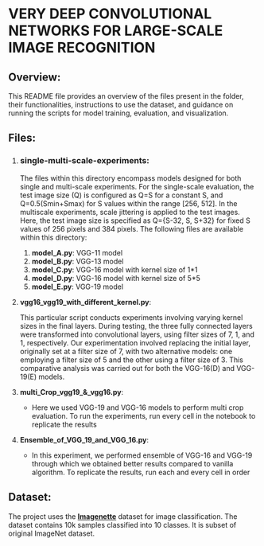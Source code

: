 # VERY DEEP CONVOLUTIONAL NETWORKS FOR LARGE-SCALE IMAGE  RECOGNITION

## Overview:
This README file provides an overview of the files present in the folder, their functionalities, instructions to use the dataset, and guidance on running the scripts for model training, evaluation, and visualization.

## Files:

1. ### **single-multi-scale-experiments**:
   
    The files within this directory encompass models designed for both single and multi-scale experiments. 
  For the single-scale evaluation, the test image size (Q) is configured as Q=S for a constant S, and Q=0.5(Smin+Smax) for S values within the range [256, 512]. 
  In the multiscale experiments, scale jittering is applied to the test images. Here, the test image size is specified as Q={S-32, S, S+32} for fixed S values of 256 pixels and 384 pixels.
  The following files are available within this directory:

   1. **model_A.py**: VGG-11 model
   2. **model_B.py**: VGG-13 model
   3. **model_C.py**: VGG-16 model with kernel size of 1*1
   4. **model_D.py**: VGG-16 model with kernel size of 5*5
   5. **model_E.py**: VGG-19 model



2. **vgg16_vgg19_with_different_kernel.py**:

   This particular script conducts experiments involving varying kernel sizes in the final layers. During testing, the three fully connected layers were transformed into convolutional layers, using filter sizes of 7, 1, and 1, respectively.
   Our experimentation involved replacing the initial layer, originally set at a filter size of 7, with two alternative models: one employing a filter size of 5 and the other using a filter size of 3. This comparative analysis was carried out for both the VGG-16(D) and VGG-19(E) models.


3. **multi_Crop_vgg19_&_vgg16.py**:
   - Here we used VGG-19 and VGG-16 models to perform multi crop evaluation. To run the experiments, run every cell in the notebook to replicate the results


4. **Ensemble_of_VGG_19_and_VGG_16.py**:
   - In this experiment, we performed ensemble of VGG-16 and VGG-19 through which we obtained better results compared to vanilla algorithm. To replicate the results, run each and every cell in order

## Dataset:

The project uses the **[Imagenette](https://github.com/fastai/imagenette#imagenette-1)** dataset for image classification. The dataset contains 10k samples classified into 10 classes. It is subset of original ImageNet dataset.
   